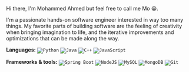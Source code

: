 Hi there, I'm Mohammed Ahmed but feel free to call me Mo 😀.

I'm a passionate hands-on software engineer interested in way too many things. My favorite parts of building software are the feeling of creativity when bringing imagination to life, and the iterative improvements and optimizations that can be made along the way.

**Languages:**
<code><img alt="Python"     src="https://img.shields.io/badge/Python-FFD43B?style=for-the-badge&logo=python&logoColor=blue"></code>
<code><img alt="Java"       src="https://img.shields.io/badge/Java-ED8B00?style=for-the-badge&logo=openjdk&logoColor=white"></code>
<code><img alt="C++"        src="https://img.shields.io/badge/C%2B%2B-00599C?style=for-the-badge&logo=c%2B%2B&logoColor=white"></code>
<code><img alt="JavaScript" src="https://img.shields.io/badge/JavaScript-323330?style=for-the-badge&logo=javascript&logoColor=F7DF1E"></code>

**Frameworks & tools:**
<code><img alt="Spring Boot" src="https://img.shields.io/badge/Spring-6DB33F?style=for-the-badge&logo=spring&logoColor=white"></code>
<code><img alt="NodeJS"      src="https://img.shields.io/badge/Node%20js-339933?style=for-the-badge&logo=nodedotjs&logoColor=white"></code>
<code><img alt="MySQL"       src="https://img.shields.io/badge/MySQL-005C84?style=for-the-badge&logo=mysql&logoColor=white"></code>
<code><img alt="MongoDB"     src="https://img.shields.io/badge/MongoDB-4EA94B?style=for-the-badge&logo=mongodb&logoColor=white"></code>
<code><img alt="Git"         src="https://img.shields.io/badge/GIT-E44C30?style=for-the-badge&logo=git&logoColor=white"></code>
